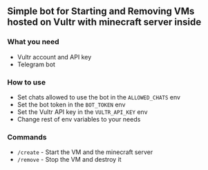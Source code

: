## Simple bot for Starting and Removing VMs hosted on Vultr with minecraft server inside

### What you need
- Vultr account and API key
- Telegram bot

### How to use
- Set chats allowed to use the bot in the `ALLOWED_CHATS` env
- Set the bot token in the `BOT_TOKEN` env
- Set the Vultr API key in the `VULTR_API_KEY` env
- Change rest of env variables to your needs 

### Commands
- `/create` - Start the VM and the minecraft server
- `/remove` - Stop the VM and destroy it